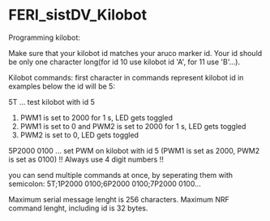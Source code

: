 # FERI_sistDV_Kilobot
Programming kilobot:

Make sure that your kilobot id matches your aruco marker id. Your id should be only one character long(for id 10 use kilobot id 'A', for 11 use 'B'...).

Kilobot commands:
first character in commands represent kilobot id in examples below the id will be 5:

5T ...  test kilobot with id 5
1. PWM1 is set to 2000 for 1 s, LED gets toggled
2. PWM1 is set to 0 and PWM2 is set to 2000 for 1 s, LED gets toggled
3. PWM2 is set to 0, LED gets toggled

5P2000 0100 ... set PWM on kilobot with id 5 (PWM1 is set as 2000, PWM2 is set as 0100)   !! Always use 4 digit numbers !!

you can send multiple commands at once, by seperating them with semicolon:
5T;1P2000 0100;6P2000 0100;7P2000 0100...

Maximum serial message lenght is 256 characters. Maximum NRF command lenght, including id is 32 bytes.
